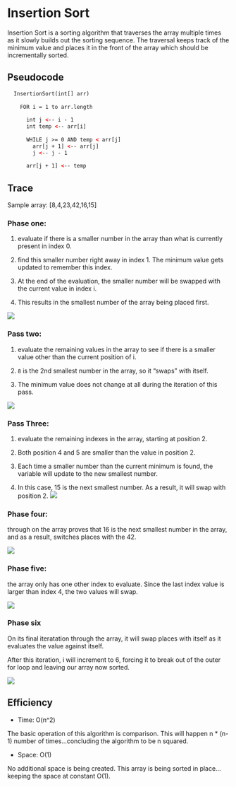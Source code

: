 # Insertion Sort

Insertion Sort is a sorting algorithm that traverses the array multiple times as it slowly builds out the sorting sequence. The traversal keeps track of the minimum value and places it in the front of the array which should be incrementally sorted.

## Pseudocode

```html
  InsertionSort(int[] arr)
  
    FOR i = 1 to arr.length
    
      int j <-- i - 1
      int temp <-- arr[i]
      
      WHILE j >= 0 AND temp < arr[j]
        arr[j + 1] <-- arr[j]
        j <-- j - 1
        
      arr[j + 1] <-- temp
```

## Trace

Sample array: [8,4,23,42,16,15]

### Phase one:

1) evaluate if there is a smaller number in the array than what is currently present in index 0.
2) find this smaller number right away in index 1. The minimum value gets updated to remember this index.
3) At the end of the evaluation, the smaller number will be swapped with the current value in index i.

4) This results in the smallest number of the array being placed first.

![](https://codefellows.github.io/common_curriculum/data_structures_and_algorithms/Code_401/class-26/solutions/assets/selectionSort1.png)

### Pass two:

1) evaluate the remaining values in the array to see if there is a smaller value other than the current position of i.
2) `8` is the 2nd smallest number in the array, so it “swaps” with itself.

3) The minimum value does not change at all during the iteration of this pass.

![](https://codefellows.github.io/common_curriculum/data_structures_and_algorithms/Code_401/class-26/solutions/assets/selectionSort2.png)

### Pass Three:

1) evaluate the remaining indexes in the array, starting at position 2.
 
2) Both position 4 and 5 are smaller than the value in position 2. 

3) Each time a smaller number than the current minimum is found, the variable will update to the new smallest number.

4) In this case, 15 is the next smallest number. As a result, it will swap with position 2.
![](https://codefellows.github.io/common_curriculum/data_structures_and_algorithms/Code_401/class-26/solutions/assets/selectionSort3.png)

### Phase four:

through on the array proves that 16 is the next smallest number in the array, and as a result, switches places with the 42.

![](https://codefellows.github.io/common_curriculum/data_structures_and_algorithms/Code_401/class-26/solutions/assets/selectionSort4.png)


### Phase five:

the array only has one other index to evaluate. Since the last index value is larger than index 4, the two values will swap.

![](https://codefellows.github.io/common_curriculum/data_structures_and_algorithms/Code_401/class-26/solutions/assets/selectionSort5.png)

### Phase six

On its final iteratation through the array, it will swap places with itself as it evaluates the value against itself.

After this iteration, i will increment to 6, forcing it to break out of the outer for loop and leaving our array now sorted.

![](https://codefellows.github.io/common_curriculum/data_structures_and_algorithms/Code_401/class-26/solutions/assets/selectionSortFinal.png)


## Efficiency

- Time: O(n^2)

The basic operation of this algorithm is comparison. This will happen n * (n-1) number of times…concluding the algorithm to be n squared.

- Space: O(1)

No additional space is being created. This array is being sorted in place…keeping the space at constant O(1).